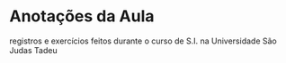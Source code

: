 # Anotações da Aula
registros e exercícios feitos durante o curso de S.I. na Universidade São Judas Tadeu
